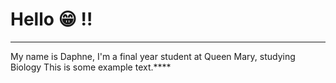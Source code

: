 
# Hello 😁 ‼️
------
My name is Daphne, I'm a final year student at Queen Mary, studying Biology
This is some example text.****
